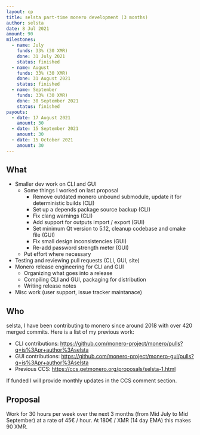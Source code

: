 ```yaml
---
layout: cp
title: selsta part-time monero development (3 months)
author: selsta
date: 8 Jul 2021
amount: 90
milestones:
  - name: July
    funds: 33% (30 XMR)
    done: 31 July 2021
    status: finished
  - name: August
    funds: 33% (30 XMR)
    done: 31 August 2021
    status: finished
  - name: September
    funds: 33% (30 XMR)
    done: 30 September 2021
    status: finished
payouts:
  - date: 17 August 2021
    amount: 30
  - date: 15 September 2021
    amount: 30
  - date: 15 October 2021
    amount: 30
---
```


## What

- Smaller dev work on CLI and GUI
  - Some things I worked on last proposal
    - Remove outdated monero unbound submodule, update it for deterministic builds (CLI)
    - Set up a depends package source backup (CLI)
    - Fix clang warnings (CLI)
    - Add support for outputs import / export (GUI)
    - Set minimum Qt version to 5.12, cleanup codebase and cmake file (GUI)
    - Fix small design inconsistencies (GUI)
    - Re-add password strength meter (GUI)
  - Put effort where necessary
- Testing and reviewing pull requests (CLI, GUI, site)
- Monero release engineering for CLI and GUI
  - Organizing what goes into a release
  - Compiling CLI and GUI, packaging for distribution
  - Writing release notes
- Misc work (user support, issue tracker maintanace)

## Who

selsta, I have been contributing to monero since around 2018 with over 420 merged commits. Here is a list of my previous work:

- CLI contributions: https://github.com/monero-project/monero/pulls?q=is%3Apr+author%3Aselsta
- GUI contributions: https://github.com/monero-project/monero-gui/pulls?q=is%3Apr+author%3Aselsta
- Previous CCS: https://ccs.getmonero.org/proposals/selsta-1.html

If funded I will provide monthly updates in the CCS comment section.

## Proposal

Work for 30 hours per week over the next 3 months (from Mid July to Mid September) at a rate of 45€ / hour. At 180€ / XMR (14 day EMA) this makes 90 XMR.
